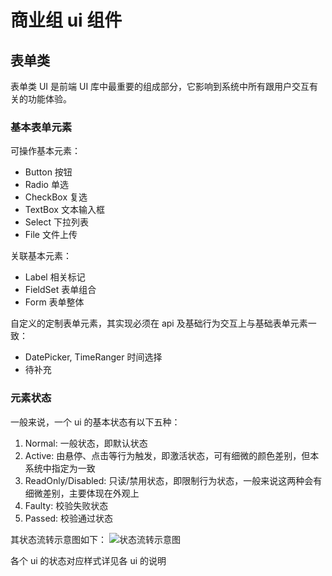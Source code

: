 # 商业组 ui 组件

## 表单类

表单类 UI 是前端 UI 库中最重要的组成部分，它影响到系统中所有跟用户交互有关的功能体验。

### 基本表单元素

可操作基本元素：

 * Button 按钮
 * Radio 单选
 * CheckBox 复选
 * TextBox 文本输入框
 * Select 下拉列表
 * File 文件上传

关联基本元素：

 * Label 相关标记
 * FieldSet 表单组合
 * Form 表单整体

自定义的定制表单元素，其实现必须在 api 及基础行为交互上与基础表单元素一致：

 * DatePicker, TimeRanger 时间选择
 * 待补充

### 元素状态

一般来说，一个 ui 的基本状态有以下五种：

 1. Normal: 一般状态，即默认状态
 2. Active: 由悬停、点击等行为触发，即激活状态，可有细微的颜色差别，但本系统中指定为一致
 3. ReadOnly/Disabled: 只读/禁用状态，即限制行为状态，一般来说这两种会有细微差别，主要体现在外观上
 4. Faulty: 校验失败状态
 5. Passed: 校验通过状态

其状态流转示意图如下：
![状态流转示意图](/img/ui-states.png)

各个 ui 的状态对应样式详见各 ui 的说明
